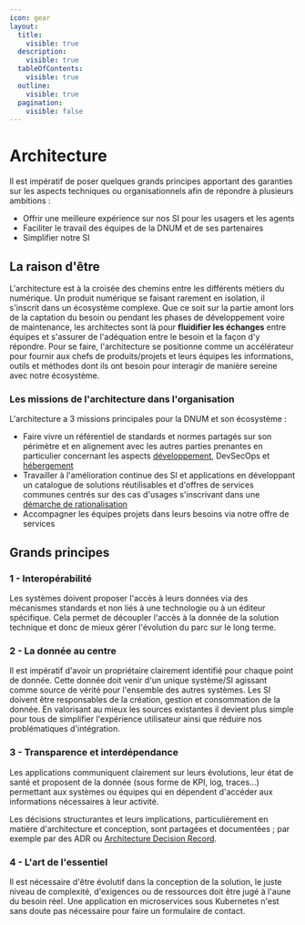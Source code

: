 ```yaml
---
icon: gear
layout:
  title:
    visible: true
  description:
    visible: true
  tableOfContents:
    visible: true
  outline:
    visible: true
  pagination:
    visible: false
---
```


# Architecture

Il est impératif de poser quelques grands principes apportant des garanties sur les aspects techniques ou organisationnels afin de répondre à plusieurs ambitions :

* Offrir une meilleure expérience sur nos SI pour les usagers et les agents
* Faciliter le travail des équipes de la DNUM et de ses partenaires
* Simplifier notre SI

## La raison d'être

L'architecture est à la croisée des chemins entre les différents métiers du numérique. Un produit numérique se faisant rarement en isolation, il s'inscrit dans un écosystème complexe. Que ce soit sur la partie amont lors de la captation du besoin ou pendant les phases de développement voire de maintenance, les architectes sont là pour **fluidifier les échanges** entre équipes et s'assurer de l'adéquation entre le besoin et la façon d'y répondre. Pour se faire, l'architecture se positionne comme un accélérateur pour fournir aux chefs de produits/projets et leurs équipes les informations, outils et méthodes dont ils ont besoin pour interagir de manière sereine avec notre écosystème.

### Les missions de l'architecture dans l'organisation

L'architecture a 3 missions principales pour la DNUM et son écosystème :

* Faire vivre un référentiel de standards et normes partagés sur son périmètre et en alignement avec les autres parties prenantes en particulier concernant les aspects [développement](../developpement/), DevSecOps et [hébergement](../../securiser-et-surveiller/hebergement/)
* Travailler à l'amélioration continue des SI et applications en développant un catalogue de solutions réutilisables et d'offres de services communes centrés sur des cas d'usages s'inscrivant dans une [démarche de rationalisation](../../preparer-et-lancer/rationalisation.md)
* Accompagner les équipes projets dans leurs besoins via notre offre de services

## Grands principes

### 1 - Interopérabilité

Les systèmes doivent proposer l'accès à leurs données via des mécanismes standards et non liés à une technologie ou à un éditeur spécifique. Cela permet de découpler l'accès à la donnée de la solution technique et donc de mieux gérer l'évolution du parc sur le long terme.

### 2 - La donnée au centre

Il est impératif d'avoir un propriétaire clairement identifié pour chaque point de donnée. Cette donnée doit venir d'un unique système/SI agissant comme source de vérité pour l'ensemble des autres systèmes. Les SI doivent être responsables de la création, gestion et consommation de la donnée. En valorisant au mieux les sources existantes il devient plus simple pour tous de simplifier l'expérience utilisateur ainsi que réduire nos problématiques d'intégration.

### 3 - Transparence et interdépendance

Les applications communiquent clairement sur leurs évolutions, leur état de santé et proposent de la donnée (sous forme de KPI, log, traces...) permettant aux systèmes ou équipes qui en dépendent d'accéder aux informations nécessaires à leur activité.

Les décisions structurantes et leurs implications, particulièrement en matière d'architecture et conception, sont partagées et documentées ; par exemple par des ADR ou [Architecture Decision Record](https://adr.github.io/).

### 4 - L'art de l'essentiel

Il est nécessaire d'être évolutif dans la conception de la solution, le juste niveau de complexité, d'exigences ou de ressources doit être jugé à l'aune du besoin réel. Une application en microservices sous Kubernetes n'est sans doute pas nécessaire pour faire un formulaire de contact.
